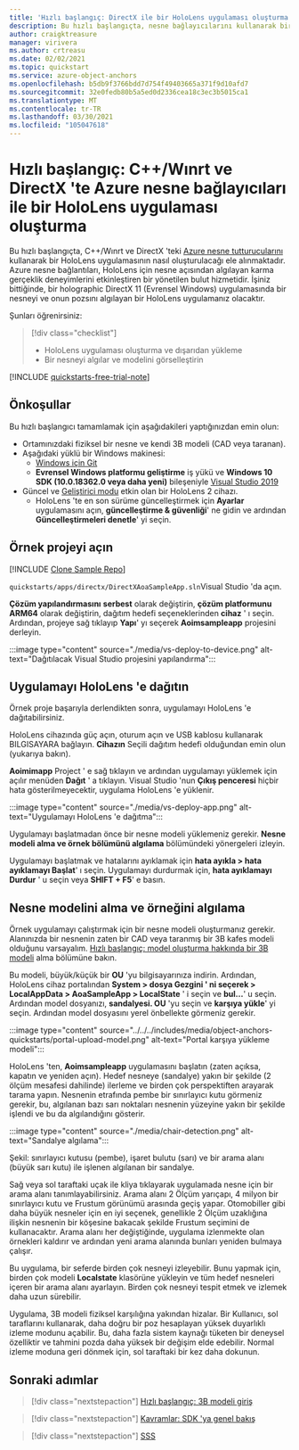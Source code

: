 ```yaml
---
title: 'Hızlı başlangıç: DirectX ile bir HoloLens uygulaması oluşturma'
description: Bu hızlı başlangıçta, nesne bağlayıcılarını kullanarak bir HoloLens uygulaması oluşturmayı öğreneceksiniz.
author: craigktreasure
manager: virivera
ms.author: crtreasu
ms.date: 02/02/2021
ms.topic: quickstart
ms.service: azure-object-anchors
ms.openlocfilehash: b5db9f3766bdd7d754f49403665a371f9d10afd7
ms.sourcegitcommit: 32e0fedb80b5a5ed0d2336cea18c3ec3b5015ca1
ms.translationtype: MT
ms.contentlocale: tr-TR
ms.lasthandoff: 03/30/2021
ms.locfileid: "105047618"
---
```

# <a name="quickstart-create-a-hololens-app-with-azure-object-anchors-in-cwinrt-and-directx"></a>Hızlı başlangıç: C++/Wınrt ve DirectX 'te Azure nesne bağlayıcıları ile bir HoloLens uygulaması oluşturma

Bu hızlı başlangıçta, C++/Wınrt ve DirectX 'teki [Azure nesne tutturucularını](../overview.md) kullanarak bir HoloLens uygulamasının nasıl oluşturulacağı ele alınmaktadır. Azure nesne bağlantıları, HoloLens için nesne açısından algılayan karma gerçeklik deneyimlerini etkinleştiren bir yönetilen bulut hizmetidir. İşiniz bittiğinde, bir holographic DirectX 11 (Evrensel Windows) uygulamasında bir nesneyi ve onun pozsını algılayan bir HoloLens uygulamanız olacaktır.

Şunları öğrenirsiniz:

> [!div class="checklist"]
> * HoloLens uygulaması oluşturma ve dışarıdan yükleme
> * Bir nesneyi algılar ve modelini görselleştirin

[!INCLUDE [quickstarts-free-trial-note](../../../includes/quickstarts-free-trial-note.md)]

## <a name="prerequisites"></a>Önkoşullar

Bu hızlı başlangıcı tamamlamak için aşağıdakileri yaptığınızdan emin olun:

* Ortamınızdaki fiziksel bir nesne ve kendi 3B modeli (CAD veya taranan).
* Aşağıdaki yüklü bir Windows makinesi:
  * <a href="https://git-scm.com" target="_blank">Windows için Git</a>
  * **Evrensel Windows platformu geliştirme** iş yükü ve **Windows 10 SDK (10.0.18362.0 veya daha yeni)** bileşeniyle <a href="https://www.visualstudio.com/downloads/" target="_blank">Visual Studio 2019</a>
* Güncel ve [Geliştirici modu](/windows/mixed-reality/using-visual-studio#enabling-developer-mode) etkin olan bir HoloLens 2 cihazı.
  * HoloLens 'te en son sürüme güncelleştirmek için **Ayarlar** uygulamasını açın, **güncelleştirme & güvenliği**' ne gidin ve ardından **Güncelleştirmeleri denetle**' yi seçin.

## <a name="open-the-sample-project"></a>Örnek projeyi açın

[!INCLUDE [Clone Sample Repo](../../../includes/object-anchors-clone-sample-repository.md)]

`quickstarts/apps/directx/DirectXAoaSampleApp.sln`Visual Studio 'da açın.

**Çözüm yapılandırmasını** **serbest** olarak değiştirin, **çözüm platformunu** **ARM64** olarak değiştirin, dağıtım hedefi seçeneklerinden **cihaz** ' ı seçin. Ardından, projeye sağ tıklayıp **Yapı**' yı seçerek **Aoimsampleapp** projesini derleyin.

:::image type="content" source="./media/vs-deploy-to-device.png" alt-text="Dağıtılacak Visual Studio projesini yapılandırma":::

## <a name="deploy-the-app-to-hololens"></a>Uygulamayı HoloLens 'e dağıtın

Örnek proje başarıyla derlendikten sonra, uygulamayı HoloLens 'e dağıtabilirsiniz.

HoloLens cihazında güç açın, oturum açın ve USB kablosu kullanarak BILGISAYARA bağlayın. **Cihazın** Seçili dağıtım hedefi olduğundan emin olun (yukarıya bakın).

**Aoimimapp** Project ' e sağ tıklayın ve ardından uygulamayı yüklemek için açılır menüden **Dağıt** ' a tıklayın. Visual Studio 'nun **Çıkış penceresi** hiçbir hata gösterilmeyecektir, uygulama HoloLens 'e yüklenir.

:::image type="content" source="./media/vs-deploy-app.png" alt-text="Uygulamayı HoloLens 'e dağıtma":::

Uygulamayı başlatmadan önce bir nesne modeli yüklemeniz gerekir. **Nesne modeli alma ve örnek bölümünü algılama** bölümündeki yönergeleri izleyin.

Uygulamayı başlatmak ve hatalarını ayıklamak için **hata ayıkla > hata ayıklamayı Başlat**' ı seçin. Uygulamayı durdurmak için, **hata ayıklamayı Durdur** ' u seçin veya **SHIFT + F5**' e basın.

## <a name="ingest-object-model-and-detect-its-instance"></a>Nesne modelini alma ve örneğini algılama

Örnek uygulamayı çalıştırmak için bir nesne modeli oluşturmanız gerekir. Alanınızda bir nesnenin zaten bir CAD veya taranmış bir 3B kafes modeli olduğunu varsayalım. [Hızlı başlangıç: model oluşturma hakkında bir 3B modeli](./get-started-model-conversion.md) alma bölümüne bakın.

Bu modeli, büyük/küçük bir **OU** 'yu bilgisayarınıza indirin. Ardından, HoloLens cihaz portalından **System > dosya Gezgini ' ni seçerek > LocalAppData > AoaSampleApp > LocalState** ' i seçin ve **bul...**' u seçin. Ardından model dosyanızı, **sandalyesi. OU** 'yu seçin ve **karşıya yükle**' yi seçin. Ardından model dosyasını yerel önbellekte görmeniz gerekir.

:::image type="content" source="../../../includes/media/object-anchors-quickstarts/portal-upload-model.png" alt-text="Portal karşıya yükleme modeli":::

HoloLens 'ten, **Aoimsampleapp** uygulamasını başlatın (zaten açıksa, kapatın ve yeniden açın). Hedef nesneye (sandalye) yakın bir şekilde (2 ölçüm mesafesi dahilinde) ilerleme ve birden çok perspektiften arayarak tarama yapın. Nesnenin etrafında pembe bir sınırlayıcı kutu görmeniz gerekir, bu, algılanan bazı sarı noktaları nesnenin yüzeyine yakın bir şekilde işlendi ve bu da algılandığını gösterir.

:::image type="content" source="./media/chair-detection.png" alt-text="Sandalye algılama":::

Şekil: sınırlayıcı kutusu (pembe), işaret bulutu (sarı) ve bir arama alanı (büyük sarı kutu) ile işlenen algılanan bir sandalye.

Sağ veya sol taraftaki uçak ile kliya tıklayarak uygulamada nesne için bir arama alanı tanımlayabilirsiniz. Arama alanı 2 Ölçüm yarıçapı, 4 milyon bir sınırlayıcı kutu ve Frustum görünümü arasında geçiş yapar. Otomobiller gibi daha büyük nesneler için en iyi seçenek, genellikle 2 Ölçüm uzaklığına ilişkin nesnenin bir köşesine bakacak şekilde Frustum seçimini de kullanacaktır.
Arama alanı her değiştiğinde, uygulama izlenmekte olan örnekleri kaldırır ve ardından yeni arama alanında bunları yeniden bulmaya çalışır.

Bu uygulama, bir seferde birden çok nesneyi izleyebilir. Bunu yapmak için, birden çok modeli **Localstate** klasörüne yükleyin ve tüm hedef nesneleri içeren bir arama alanı ayarlayın. Birden çok nesneyi tespit etmek ve izlemek daha uzun sürebilir.

Uygulama, 3B modeli fiziksel karşılığına yakından hizalar. Bir Kullanıcı, sol taraflarını kullanarak, daha doğru bir poz hesaplayan yüksek duyarlıklı izleme modunu açabilir. Bu, daha fazla sistem kaynağı tüketen bir deneysel özelliktir ve tahmini pozda daha yüksek bir değişim elde edebilir. Normal izleme moduna geri dönmek için, sol taraftaki bir kez daha dokunun.

## <a name="next-steps"></a>Sonraki adımlar

> [!div class="nextstepaction"]
> [Hızlı başlangıç: 3B modeli giriş](./get-started-model-conversion.md)

> [!div class="nextstepaction"]
> [Kavramlar: SDK 'ya genel bakış](../concepts/sdk-overview.md)

> [!div class="nextstepaction"]
> [SSS](../faq.md)